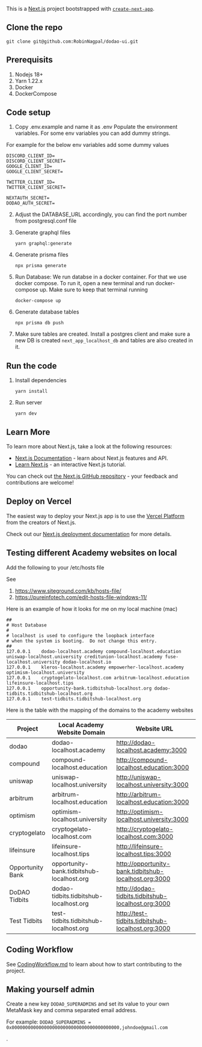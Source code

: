 This is a [Next.js](https://nextjs.org/) project bootstrapped
with [`create-next-app`](https://github.com/vercel/next.js/tree/canary/packages/create-next-app).

## Clone the repo

`git clone git@github.com:RobinNagpal/dodao-ui.git`

## Prerequisits

1. Nodejs 18+
2. Yarn 1.22.x
3. Docker
4. DockerCompose

## Code setup

1. Copy .env.example and name it as .env
   Populate the environment variables. For some env variables you can add dummy strings.

For example for the below env variables add some dummy values

```
DISCORD_CLIENT_ID=
DISCORD_CLIENT_SECRET=
GOOGLE_CLIENT_ID=
GOOGLE_CLIENT_SECRET=

TWITTER_CLIENT_ID=
TWITTER_CLIENT_SECRET=

NEXTAUTH_SECRET=
DODAO_AUTH_SECRET=
```

2. Adjust the DATABASE_URL accordingly, you can find the port number from postgresql.conf file

3. Generate graphql files

   `yarn graphql:generate`

4. Generate prisma files

   `npx prisma generate`

5. Run Database: We run databse in a docker container. For that we use docker compose. To run it, open a new terminal
   and run docker-compose up. Make sure to keep that terminal running

   `docker-compose up`

6. Generate database tables

   `npx prisma db push`

7. Make sure tables are created. Install a postgres client and make sure a new DB is created `next_app_localhost_db` and
   tables are also created in it.

## Run the code

1. Install dependencies

   `yarn install`

2. Run server

   `yarn dev`

## Learn More

To learn more about Next.js, take a look at the following resources:

- [Next.js Documentation](https://nextjs.org/docs) - learn about Next.js features and API.
- [Learn Next.js](https://nextjs.org/learn) - an interactive Next.js tutorial.

You can check out [the Next.js GitHub repository](https://github.com/vercel/next.js/) - your feedback and contributions
are welcome!

## Deploy on Vercel

The easiest way to deploy your Next.js app is to use
the [Vercel Platform](https://vercel.com/new?utm_medium=default-template&filter=next.js&utm_source=create-next-app&utm_campaign=create-next-app-readme)
from the creators of Next.js.

Check out our [Next.js deployment documentation](https://nextjs.org/docs/deployment) for more details.

## Testing different Academy websites on local

Add the following to your /etc/hosts file

See

1. https://www.siteground.com/kb/hosts-file/
2. https://pureinfotech.com/edit-hosts-file-windows-11/

Here is an example of how it looks for me on my local machine (mac)

```
##
# Host Database
#
# localhost is used to configure the loopback interface
# when the system is booting.  Do not change this entry.
##
127.0.0.1    dodao-localhost.academy compound-localhost.education  uniswap-localhost.university creditunion-localhost.academy fuse-localhost.university dodao-localhost.io
127.0.0.1    kleros-localhost.academy empowerher-localhost.academy optimism-localhost.university
127.0.0.1	 cryptogelato-localhost.com arbitrum-localhost.education lifeinsure-localhost.tips
127.0.0.1	 opportunity-bank.tidbitshub-localhost.org dodao-tidbits.tidbitshub-localhost.org
127.0.0.1	 test-tidbits.tidbitshub-localhost.org
```

Here is the table with the mapping of the domains to the academy websites

| Project          | Local Academy Website Domain              | Website URL                                           |
| ---------------- | ----------------------------------------- | ----------------------------------------------------- |
| dodao            | dodao-localhost.academy                   | http://dodao-localhost.academy:3000                   |
| compound         | compound-localhost.education              | http://compound-localhost.education:3000              |
| uniswap          | uniswap-localhost.university              | http://uniswap-localhost.university:3000              |
| arbitrum         | arbitrum-localhost.education              | http://arbitrum-localhost.education:3000              |
| optimism         | optimism-localhost.university             | http://optimism-localhost.university:3000             |
| cryptogelato     | cryptogelato-localhost.com                | http://cryptogelato-localhost.com:3000                |
| lifeinsure       | lifeinsure-localhost.tips                 | http://lifeinsure-localhost.tips:3000                 |
| Opportunity Bank | opportunity-bank.tidbitshub-localhost.org | http://opportunity-bank.tidbitshub-localhost.org:3000 |
| DoDAO Tidbits    | dodao-tidbits.tidbitshub-localhost.org    | http://dodao-tidbits.tidbitshub-localhost.org:3000    |
| Test Tidbits     | test-tidbits.tidbitshub-localhost.org     | http://test-tidbits.tidbitshub-localhost.org:3000     |

## Coding Workflow

See [CodingWorkflow.md](CodingWorkflow.md) to learn about how to start contributing to the project.

## Making yourself admin

Create a new key `DODAO_SUPERADMINS` and set its value to your own MetaMask key and comma separated email address.

For example: `DODAO_SUPERADMINS = 0x0000000000000000000000000000000000000000,johndoe@gmail.com`

.
